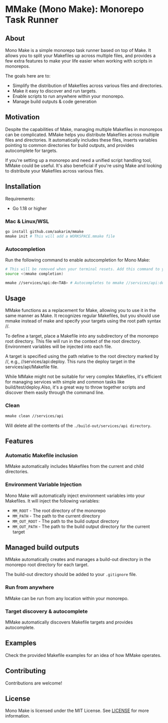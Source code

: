 # MMake (Mono Make): Monorepo Task Runner
    
## About
Mono Make is a simple monorepo task runner based on top of Make. It allows you to split your Makefiles up across multiple files, and provides a few extra features to make your life easier when working with scripts in monorepos.

The goals here are to:
- Simplify the distribution of Makefiles across various files and directories.
- Make it easy to discover and run targets.
- Enable scripts to run anywhere within your monorepo.
- Manage build outputs & code generation

## Motivation
Despite the capabilities of Make, managing multiple Makefiles in monorepos can be complicated. MMake helps you distribute Makefiles across multiple files and directories. It automatically includes these files, inserts variables pointing to common directories for build outputs, and provides autocomplete for targets.

If you're setting up a monorepo and need a unified script handling tool, MMake could be useful. It's also beneficial if you're using Make and looking to distribute your Makefiles across various files.

## Installation
Requirements:
- Go 1.18 or higher

### Mac & Linux/WSL
```bash
go install github.com/aakarim/mmake
mmake init # This will add a WORKSPACE.mmake file
```

### Autocompletion 
Run the following command to enable autocompletion for Mono Make:
```bash
# This will be removed when your terminal resets. Add this command to your .bashrc or .zshrc to enable persistent autocompletion.
source <(mmake completion)
```

```bash
mmake //services/api:de<TAB> # Autocompletes to mmake //services/api:deploy
```

## Usage
MMake functions as a replacement for Make, allowing you to use it in the same manner as Make. It recognizes regular Makefiles, but you should use mmake instead of make and specify your targets using the root path syntax //.

To define a target, place a Makefile into any subdirectory of the monorepo root directory. This file will run in the context of the root directory. Environment variables will be injected into each file.

A target is specified using the path relative to the root directory marked by //, e.g., //services/api:deploy. This runs the deploy target in the services/api/Makefile file.

While MMake might not be suitable for very complex Makefiles, it's efficient for managing services with simple and common tasks like build/test/deploy.Also, it's a great way to throw together scripts and discover them easily through the command line. 

### Clean
```bash
mmake clean //services/api
```
Will delete all the contents of the `./build-out/services/api directory`.

## Features
### Automatic Makefile inclusion
MMake automatically includes Makefiles from the current and child directories.

### Environment Variable Injection
Mono Make will automatically inject environment variables into your Makefiles. It will inject the following variables:
- `MM_ROOT` - The root directory of the monorepo
- `MM_PATH` - The path to the current directory
- `MM_OUT_ROOT` - The path to the build output directory
- `MM_OUT_PATH` - The path to the build output directory for the 
current target

## Managed build outputs
MMake automatically creates and manages a build-out directory in the monorepo root directory for each target. 

The build-out directory should be added to your `.gitignore` file.

### Run from anywhere
MMake can be run from any location within your monorepo.

### Target discovery & autocomplete
MMake automatically discovers Makefile targets and provides autocomplete.

## Examples
Check the provided Makefile examples for an idea of how MMake operates.

## Contributing
Contributions are welcome!

## License
Mono Make is licensed under the MIT License. See [LICENSE](LICENSE) for more information.
```